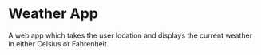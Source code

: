 # Weather App

A web app which takes the user location and displays the current weather in either Celsius or Fahrenheit.
